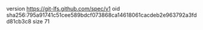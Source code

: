 version https://git-lfs.github.com/spec/v1
oid sha256:795a91741c51cee589bdcf073868ca14618061cacdeb2e963792a3fdd81cb3c8
size 71
